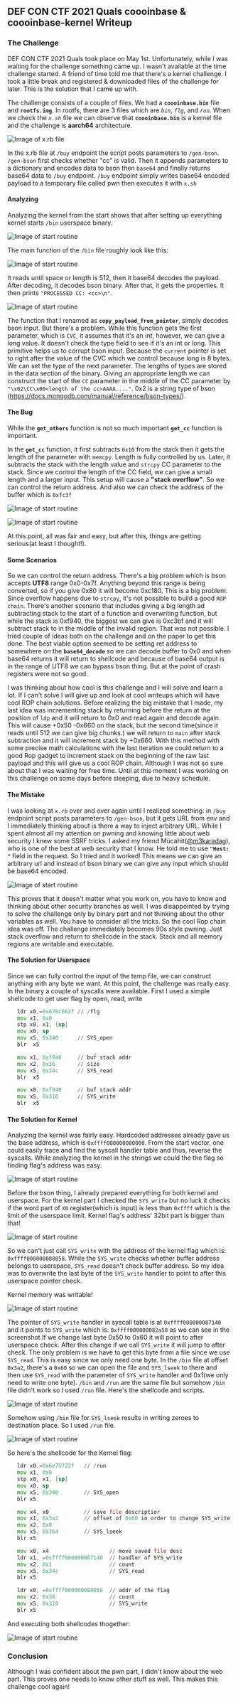 
## DEF CON CTF 2021 Quals coooinbase & coooinbase-kernel Writeup

### The Challenge

DEF CON CTF 2021 Quals took place on May 1st. Unfortunately, while I was waiting for the challenge something came up. I wasn't available at the time challenge started. A friend of time told me that there's a kernel challenge. I took a little break and registered & downloaded files of the challenge for later. This is the solution that I came up with.

The challenge consists of a couple of files. We had a **`coooinbase.bin`** file and **`rootfs.img`**. In rootfs, there are 3 files which are *`bin`*, *`flg`*, and *`run`*. When we check the *`x.sh`* file we can observe that **`coooinbase.bin`** is a kernel file and the challenge is **aarch64** architecture.

![Image of x.rb file](ss/x.rb.png)


In the x.rb file at `/buy` endpoint the script posts parameters to `/gen-bson`. `/gen-bson` first checks whether "cc" is valid. Then it appends parameters to a dictionary and encodes data to bson then `base64` and finally returns base64 data to `/buy` endpoint. `/buy` endpoint simply writes base64 encoded payload to a temporary file called pwn then executes it with `x.sh`


#### Analyzing

Analyzing the kernel from the start shows that after setting up everything kernel starts `/bin` userspace binary. 

![Image of start routine](ss/start_bin.png)

The main function of the `/bin` file roughly look like this:

![Image of start routine](ss/main.png)


It reads until space or length is 512, then it base64 decodes the payload. After decoding, it decodes bson binary. After that, it gets the properties. It then prints `"PROCESSED CC: <cc>\n"`. 


![Image of start routine](ss/wrong_decode.png)


The function that I renamed as **`copy_payload_from_pointer`**, simply decodes bson input. But there's a problem. While this function gets the first parameter, which is `CVC`, it assumes that it's an int, however, we can give a long value. It doesn't check the type field to see if it's an int or long. This primitive helps us to corrupt bson input. Because the `current` pointer is set to right after the value of the CVC which we control because long is 8 bytes. We can set the type of the next parameter. The lengths of types are stored in the data section of the binary. Giving an appropriate length we can construct the start of the `CC` parameter in the middle of the CC parameter by `"\x02\CC\x00<length of the cc>AAAA...."`. 0x2 is a string type of bson (https://docs.mongodb.com/manual/reference/bson-types/). 


#### The Bug

While the **`get_others`** function is not so much important **`get_cc`** function is important.  

In the **`get_cc`** function, it first subtracts `0x10` from the stack then it gets the length of the parameter with `memcpy`.  Length is fully controlled by us. Later, it subtracts the stack with the length value and `strcpy` CC parameter to the stack. Since we control the length of the CC field, we can give a small length and a larger input. This setup will cause a **"stack overflow"**. So we can control the return address. And also we can check the address of the buffer which is `0xfc3f`

![Image of start routine](ss/overflow_pc_control.png)

![Image of start routine](ss/stack.png)


At this point, all was fair and easy, but after this, things are getting serious(at least I thought!). 

#### Some Scenarios

So we can control the return address. There's a big problem which is bson accepts **UTF8** range 0x0-0x7f. Anything beyond this range is being converted, so if you give 0x80 it will become 0xc180. This is a big problem. Since overflow happens due to `strcpy`, it's not possible to build a good `ROP chain`. There's another scenario that includes giving a big length ad subtracting stack to the start of a function and overwriting function, but while the stack is 0xf940, the biggest we can give is 0xc3bf and it will subtract stack to in the middle of the invalid region. That was not possible. I tried couple of ideas both on the challenge and on the paper to get this done. The best viable option seemed to be setting ret address to somewhere on the **`base64_decode`** so we can decode buffer to 0x0 and when base64 returns it will return to shellcode and because of base64 output is in the range of UTF8 we can bypass bson thing. But at the point of crash registers were not so good. 

I was thinking about how cool is this challenge and I will solve and learn a lot. If I can't solve I will give up and look at cool writeups which will have cool ROP chain solutions. Before realizing the big mistake that I made, my last idea was incrementing stack by returning before the return at the position of `ldp` and it will return to 0x0 and read again and decode again. This will cause +0x50 -0x660 on the stack, but the second time(since it reads until 512 we can give big chunks.) we will return to `main` after stack subtraction and it will increment stack by +0x660. With this method with some precise math calculations with the last iteration we could return to a good Rop gadget to increment stack on the beginning of the raw last payload and this will give us a cool ROP chain. Although I was not so sure about that I was waiting for free time. Until at this moment I was working on this challenge on some days before sleeping, due to heavy schedule.

#### The Mistake

I was looking at *`x.rb`* over and over again until I realized something: in `/buy` endpoint script posts parameters to `/gen-bson`, but it gets URL from env and I immediately thinking about is there a way to inject arbitrary URL. While I spent almost all my attention on pwning and knowing little about web security I knew some SSRF tricks. I asked my friend Mücahit([@m3karadag](https://twitter.com/m3karadag)), who is one of the best at web security that I know. He told me to use **`"Host: "`** field in the request. So I tried and it worked! This means we can give an arbitrary url and instead of bson binary we can give any input which should be base64 encoded.

![Image of start routine](ss/ruby_ssrf.png)


This proves that it doesn't matter what you work on, you have to know and thinking about other security branches as well. I was disappointed by trying to solve the challenge only by binary part and not thinking about the other variables as well. You have to consider all the tricks. So the cool Rop chain idea was off. The challenge immediately becomes 90s style pwning. Just stack overflow and return to shellcode in the stack. Stack and all memory regions are writable and executable. 


#### The Solution for Userspace

Since we can fully control the input of the temp file, we can construct anything with any byte we want. At this point, the challenge was really easy. In the binary a couple of syscalls were available. First I used a simple shellcode to get user flag by open, read, write

```asm
   ldr x0,=0x676c662f // /flg
   mov x1, 0x0
   stp x0, x1, [sp]
   mov x0, sp
   mov x5, 0x340      // SYS_open
   blr  x5

   mov x1, 0xf940     // buf stack addr
   mov x2, 0x36       // size
   mov x5, 0x34c      // SYS_read
   blr  x5

   mov x0, 0xf940     // buf stack addr
   mov x5, 0x310      // SYS_write
   blr  x5

```

#### The Solution for Kernel

Analyzing the kernel was fairly easy. Hardcoded addresses already gave us the base address, which is `0xffff000000080000`. From the start vector, one could easily trace and find the syscall handler table and thus, reverse the syscalls. While analyzing the kernel in the strings we could the the flag so finding flag's address was easy.


![Image of start routine](ss/kernel_flag.png)


Before the bson thing, I already prepared everything for both kernel and userspace. For the kernel part I checked the `SYS_write` but no luck it checks if the word part of `X0` register(which is input) is less than `0xffff` which is the limit of the userspace limit. Kernel flag's address' 32bit part is bigger than that! 

![Image of start routine](ss/write_syscall.png)


So we can't just call `SYS_write` with the address of the kernel flag which is: `0xffff000000088858`. While the `SYS_write` checks whether buffer address belongs to userspace, `SYS_read` doesn't check buffer address. So my idea was to overwrite the last byte of the `SYS_write` handler to point to after this userspace pointer check. 

Kernel memory was writable!

![Image of start routine](ss/syscall_read.png)



The pointer of `SYS_write` handler in syscall table is at `0xffff000000087140` and it points to `SYS_write` which is: `0xffff000000082a50` as we can see in the screenshot.If we change last byte 0x50 to 0x60 it will point to after userspace check. After this change if we call `SYS_write` it will jump to after check. The only problem is we have to get this byte from a file since we use `SYS_read`. This is easy since we only need one byte. In the `/bin` file at offset `0x3a2`, there's a `0x60` so we can open the file and `SYS_lseek` to there and then use `SYS_read` with the parameter of `SYS_write` handler and 0x1(we only need to write one byte). `/bin` and `/run` are the same file but somehow `/bin` file didn't work so I used `/run` file. Here's the shellcode and scripts.

![Image of start routine](ss/syscall_table.png)


Somehow using `/bin` file for `SYS_lseek` results in writing zeroes to destination place. So I used `/run` file.

![Image of start routine](ss/syscall_handler_overwrite_0.png)

So here's the shellcode for the Kernel flag:

```asm
   ldr x0,=0x6e75722f   // /run
   mov x1, 0x0
   stp x0, x1, [sp]
   mov x0, sp
   mov x5, 0x340        // SYS_open
   blr x5

   mov x4, x0           // save file descriptior
   mov x1, 0x3a2        // offset of 0x60 in order to change SYS_write to after check
   mov x2, 0x0
   mov x5, 0x364        // SYS_lseek
   blr x5

   mov x0, x4                   // move saved file desc
   ldr x1, =0xffff000000087140  // handler of SYS_write
   mov x2, 0x1                  // count
   mov x5, 0x34c                // SYS_read
   blr x5

   ldr x0, =0xffff000000088858  // addr of the flag
   mov x2, 0x36                 // count
   mov x5, 0x310                // SYS_write
   blr x5
```

And executing both shellcodes thogether:

![Image of start routine](ss/result.png)


### Conclusion

Although I was confident about the pwn part, I didn't know about the web part. This proves one needs to know other stuff as well. This makes this challenge cool again!
